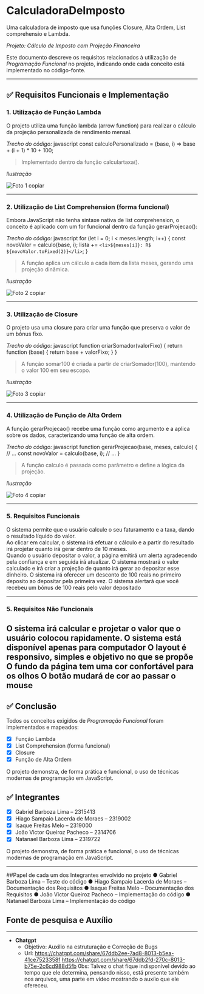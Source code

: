 # CalculadoraDeImposto
Uma calculadora de imposto que usa funções Closure, Alta Ordem, List comprehensio e Lambda.

*Projeto: Cálculo de Imposto com Projeção Financeira*

Este documento descreve os requisitos relacionados à utilização de *Programação Funcional* no projeto, indicando onde cada conceito está implementado no código-fonte.

---

## ✅ Requisitos Funcionais e Implementação

### 1. Utilização de Função Lambda
O projeto utiliza uma função lambda (arrow function) para realizar o cálculo da projeção personalizada de rendimento mensal.

*Trecho do código:*
javascript
const calculoPersonalizado = (base, i) => base + (i + 1) * 10 + 100;

> Implementado dentro da função calculartaxa().

*Ilustração*

![Foto 1 copiar](https://github.com/user-attachments/assets/51355013-d8da-4aca-b381-c25a1d1162eb)



---

### 2. Utilização de List Comprehension (forma funcional)
Embora JavaScript não tenha sintaxe nativa de list comprehension, o conceito é aplicado com um for funcional dentro da função gerarProjecao():

*Trecho do código:*
javascript
for (let i = 0; i < meses.length; i++) {
    const novoValor = calculo(base, i);
    lista += `<li>${meses[i]}: R$ ${novoValor.toFixed(2)}</li>`;
}

> A função aplica um cálculo a cada item da lista meses, gerando uma projeção dinâmica.


*Ilustração*

![Foto 2 copiar](https://github.com/user-attachments/assets/2a745676-c5cd-42c9-997b-0ae45a47157e)


---

### 3. Utilização de Closure
O projeto usa uma closure para criar uma função que preserva o valor de um bônus fixo.

*Trecho do código:*
javascript
function criarSomador(valorFixo) {
    return function (base) {
        return base + valorFixo;
    }
}

> A função somar100 é criada a partir de criarSomador(100), mantendo o valor 100 em seu escopo.

*Ilustração*

![Foto 3 copiar](https://github.com/user-attachments/assets/773ec03d-7fde-4877-abaa-35f8d925ba10)


---

### 4. Utilização de Função de Alta Ordem
A função gerarProjecao() recebe uma função como argumento e a aplica sobre os dados, caracterizando uma função de alta ordem.

*Trecho do código:*
javascript
function gerarProjecao(base, meses, calculo) {
    // ...
    const novoValor = calculo(base, i);
    // ...
}

> A função calculo é passada como parâmetro e define a lógica da projeção.


*Ilustração*

![Foto 4 copiar](https://github.com/user-attachments/assets/1a5578dc-c3ea-445f-9b84-621fc08f78c2)

---
### 5. Requisitos Funcionais
O sistema permite que o usuário calcule o seu faturamento e a taxa, dando o resultado líquido 
do valor.  
Ao clicar em calcular, o sistema irá efetuar o cálculo e a partir do resultado irá projetar quanto 
irá gerar dentro de 10 meses.  
Quando o usuário depositar o valor, a página emitirá um alerta agradecendo pela confiança e 
em seguida irá atualizar. 
O sistema mostrará o valor calculado e irá criar a projeção de quanto irá gerar ao depositar esse 
dinheiro. 
O sistema irá oferecer um desconto de 100 reais no primeiro deposito ao depositar pela 
primeira vez. 
O sistema alertará que você recebeu um bônus de 100 reais pelo valor depositado

---
### 5. Requisitos Não Funcionais
O sistema irá calcular e projetar o valor que o usuário colocou rapidamente. 
O sistema está disponível apenas para computador 
O layout é responsivo, simples e objetivo no que se propõe  
O fundo da página tem uma cor confortável para os olhos 
O botão mudará de cor ao passar o mouse  
---

## ✅ Conclusão

Todos os conceitos exigidos de *Programação Funcional* foram implementados e mapeados:

- [x] Função Lambda  
- [x] List Comprehension (forma funcional)  
- [x] Closure  
- [x] Função de Alta Ordem  

O projeto demonstra, de forma prática e funcional, o uso de técnicas modernas de programação em JavaScript.

## ✅ Integrantes


- [x] Gabriel Barboza Lima – 2315413 
- [x] Hiago Sampaio Lacerda de Moraes – 2319002
- [x] Isaque Freitas Melo – 2319000  
- [x] João Victor Queiroz Pacheco – 2314706
- [x] Natanael Barboza Lima – 2319722

O projeto demonstra, de forma prática e funcional, o uso de técnicas modernas de programação em JavaScript.

---
##Papel de cada um dos Integrantes envolvido no projeto 
● Gabriel Barboza Lima – Teste do código 
● Hiago Sampaio Lacerda de Moraes – Documentação dos Requisitos 
● Isaque Freitas Melo – Documentação dos Requisitos 
● João Victor Queiroz Pacheco – Implementação do código 
● Natanael Barboza Lima – Implementação do código 
## Fonte de pesquisa e Auxílio
---

 - **Chatgpt**
   - Objetivo: Auxilio na estruturação e Correção de Bugs
   - Url: https://chatgpt.com/share/67ddb2ee-7ad8-8013-b5ea-41ce7523358f
    https://chatgpt.com/share/67ddb2fd-270c-8013-b75e-2c6cd988d5fb
    0bs: Talvez o chat fique indisponível devido ao tempo que ele determina, pensando nisso, está presente também nos arquivos, uma parte em vídeo mostrando o auxíio que ele ofereceu.
